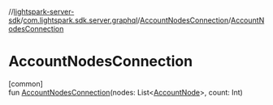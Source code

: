 //[lightspark-server-sdk](../../../index.md)/[com.lightspark.sdk.server.graphql](../index.md)/[AccountNodesConnection](index.md)/[AccountNodesConnection](-account-nodes-connection.md)

# AccountNodesConnection

[common]\
fun [AccountNodesConnection](-account-nodes-connection.md)(nodes: List&lt;[AccountNode](../-account-node/index.md)&gt;, count: Int)
